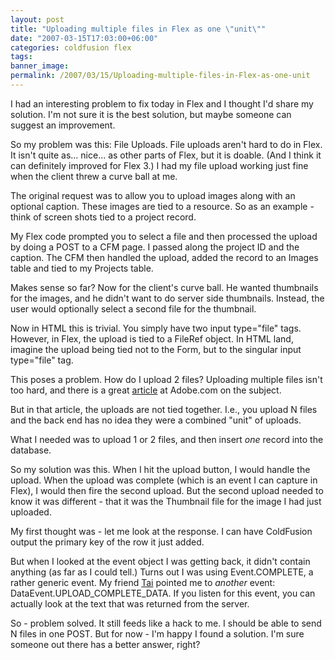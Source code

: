 ```yaml
---
layout: post
title: "Uploading multiple files in Flex as one \"unit\""
date: "2007-03-15T17:03:00+06:00"
categories: coldfusion flex 
tags: 
banner_image: 
permalink: /2007/03/15/Uploading-multiple-files-in-Flex-as-one-unit
---
```


I had an interesting problem to fix today in Flex and I thought I'd share my solution. I'm not sure it is the best solution, but maybe someone can suggest an improvement.
<!--more-->
So my problem was this: File Uploads. File uploads aren't hard to do in Flex. It isn't quite as... nice... as other parts of Flex, but it is doable. (And I think it can definitely improved for Flex 3.) I had my file upload working just fine when the client threw a curve ball at me.

The original request was to allow you to upload images along with an optional caption. These images are tied to a resource. So as an example - think of screen shots tied to a project record.

My Flex code prompted you to select a file and then processed the upload by doing a POST to a CFM page. I passed along the project ID and the caption. The CFM then handled the upload, added the record to an Images table and tied to my Projects table.

Makes sense so far? Now for the client's curve ball. He wanted thumbnails for the images, and he didn't want to do server side thumbnails. Instead, the user would optionally select a second file for the thumbnail. 

Now in HTML this is trivial. You simply have two input type="file" tags. However, in Flex, the upload is tied to a FileRef object. In HTML land, imagine the upload being tied not to the Form, but to the singular input type="file" tag.

This poses a problem. How do I upload 2 files? Uploading multiple files isn't too hard, and there is a great <a href="http://www.adobe.com/devnet/coldfusion/articles/multifile_upload.html">article</a> at Adobe.com on the subject.

But in that article, the uploads are not tied together. I.e., you upload N files and the back end has no idea they were a combined "unit" of uploads.

What I needed was to upload 1 or 2 files, and then insert <i>one</i> record into the database. 

So my solution was this. When I hit the upload button, I would handle the upload. When the upload was complete (which is an event I can capture in Flex), I would then fire the second upload. But the second upload needed to know it was different - that it was the Thumbnail file for the image I had just uploaded. 

My first thought was - let me look at the response. I can have ColdFusion output the primary key of the row it just added. 

But when I looked at the event object I was getting back, it didn't contain anything (as far as I could tell.) Turns out I was using Event.COMPLETE, a rather generic event. My friend <a href="http://appliedliberally.com/blog/">Tai</a> pointed me to <i>another</i> event: DataEvent.UPLOAD_COMPLETE_DATA. If you listen for this event, you can actually look at the text that was returned from the server.

So - problem solved. It still feeds like a hack to me. I should be able to send N files in one POST. But for now - I'm happy I found a solution. I'm sure someone out there has a better answer, right?